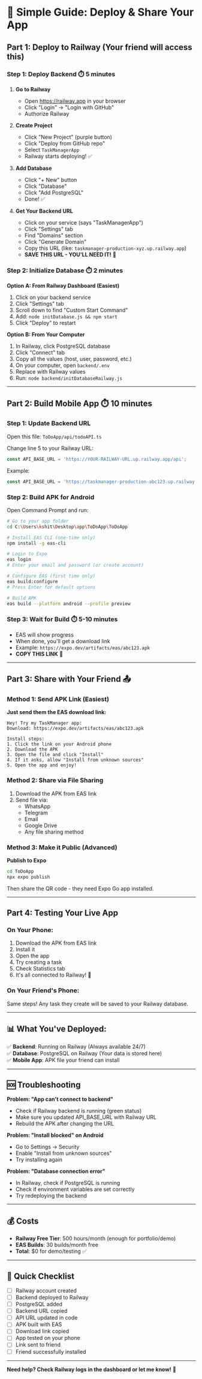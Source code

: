 # 🚀 Simple Guide: Deploy & Share Your App

## Part 1: Deploy to Railway (Your friend will access this)

### Step 1: Deploy Backend ⏱️ 5 minutes

1. **Go to Railway**
   - Open https://railway.app in your browser
   - Click "Login" → "Login with GitHub"
   - Authorize Railway

2. **Create Project**
   - Click "New Project" (purple button)
   - Click "Deploy from GitHub repo"
   - Select `TaskManagerApp`
   - Railway starts deploying! ✅

3. **Add Database**
   - Click "+ New" button
   - Click "Database"
   - Click "Add PostgreSQL"
   - Done! ✅

4. **Get Your Backend URL**
   - Click on your service (says "TaskManagerApp")
   - Click "Settings" tab
   - Find "Domains" section
   - Click "Generate Domain"
   - Copy this URL (like: `taskmanager-production-xyz.up.railway.app`)
   - **SAVE THIS URL - YOU'LL NEED IT!** 📝

### Step 2: Initialize Database ⏱️ 2 minutes

**Option A: From Railway Dashboard (Easiest)**
1. Click on your backend service
2. Click "Settings" tab
3. Scroll down to find "Custom Start Command"
4. Add: `node initDatabase.js && npm start`
5. Click "Deploy" to restart

**Option B: From Your Computer**
1. In Railway, click PostgreSQL database
2. Click "Connect" tab
3. Copy all the values (host, user, password, etc.)
4. On your computer, open `backend/.env`
5. Replace with Railway values
6. Run: `node backend/initDatabaseRailway.js`

---

## Part 2: Build Mobile App ⏱️ 10 minutes

### Step 1: Update Backend URL

Open this file: `ToDoApp/api/todoAPI.ts`

Change line 5 to your Railway URL:
```typescript
const API_BASE_URL = 'https://YOUR-RAILWAY-URL.up.railway.app/api';
```

Example:
```typescript
const API_BASE_URL = 'https://taskmanager-production-abc123.up.railway.app/api';
```

### Step 2: Build APK for Android

Open Command Prompt and run:

```bash
# Go to your app folder
cd C:\Users\kshit\Desktop\app\ToDoApp\ToDoApp

# Install EAS CLI (one-time only)
npm install -g eas-cli

# Login to Expo
eas login
# Enter your email and password (or create account)

# Configure EAS (first time only)
eas build:configure
# Press Enter for default options

# Build APK
eas build --platform android --profile preview
```

### Step 3: Wait for Build ⏱️ 5-10 minutes

- EAS will show progress
- When done, you'll get a download link
- Example: `https://expo.dev/artifacts/eas/abc123.apk`
- **COPY THIS LINK** 📝

---

## Part 3: Share with Your Friend 📤

### Method 1: Send APK Link (Easiest)

**Just send them the EAS download link:**
```
Hey! Try my TaskManager app:
Download: https://expo.dev/artifacts/eas/abc123.apk

Install steps:
1. Click the link on your Android phone
2. Download the APK
3. Open the file and click "Install"
4. If it asks, allow "Install from unknown sources"
5. Open the app and enjoy!
```

### Method 2: Share via File Sharing

1. Download the APK from EAS link
2. Send file via:
   - WhatsApp
   - Telegram  
   - Email
   - Google Drive
   - Any file sharing method

### Method 3: Make it Public (Advanced)

**Publish to Expo**
```bash
cd ToDoApp
npx expo publish
```
Then share the QR code - they need Expo Go app installed.

---

## Part 4: Testing Your Live App

### On Your Phone:
1. Download the APK from EAS link
2. Install it
3. Open the app
4. Try creating a task
5. Check Statistics tab
6. It's all connected to Railway! 🎉

### On Your Friend's Phone:
Same steps! Any task they create will be saved to your Railway database.

---

## 📊 What You've Deployed:

✅ **Backend**: Running on Railway (Always available 24/7)  
✅ **Database**: PostgreSQL on Railway (Your data is stored here)  
✅ **Mobile App**: APK file your friend can install  

---

## 🆘 Troubleshooting

**Problem: "App can't connect to backend"**
- Check if Railway backend is running (green status)
- Make sure you updated API_BASE_URL with Railway URL
- Rebuild the APK after changing the URL

**Problem: "Install blocked" on Android**
- Go to Settings → Security
- Enable "Install from unknown sources"
- Try installing again

**Problem: "Database connection error"**
- In Railway, check if PostgreSQL is running
- Check if environment variables are set correctly
- Try redeploying the backend

---

## 💰 Costs

- **Railway Free Tier**: 500 hours/month (enough for portfolio/demo)
- **EAS Builds**: 30 builds/month free
- **Total**: $0 for demo/testing ✅

---

## 🎯 Quick Checklist

- [ ] Railway account created
- [ ] Backend deployed to Railway
- [ ] PostgreSQL added
- [ ] Backend URL copied
- [ ] API URL updated in code
- [ ] APK built with EAS
- [ ] Download link copied
- [ ] App tested on your phone
- [ ] Link sent to friend
- [ ] Friend successfully installed

---

**Need help? Check Railway logs in the dashboard or let me know!** 🚀
